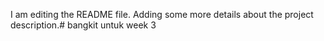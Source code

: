 I am editing the README file. Adding some more details about the project description.# bangkit
untuk week 3
